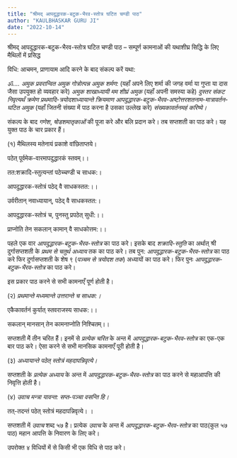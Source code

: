 ```yaml
---
title: "श्रीमद् आपदुद्धारक-बटुक-भैरव-स्तोत्र घटित चण्डी पाठ"
author: "KAULBHASKAR GURU JI"
date: "2022-10-14"
---
```


श्रीमद् आपदुद्धारक-बटुक-भैरव-स्तोत्र घटित चण्डी पाठ – सम्पूर्ण कामनाओं की यथाशीघ्र सिद्धि के लिए मैथिलों में प्रसिद्ध

विधि: आचमन, प्राणायाम आदि करने के बाद संकल्प करें यथा:

*ॐ…. अमुक प्रवरान्वित अमुक गोत्रोत्पन्न अमुक शर्मण:* (यहाँ अपने लिए शर्मा की जगह वर्मा या गुप्ता या दास जैसा उपयुक्त हो व्यवहार करे) *अमुक शाखाध्यायी मम शीघ्रं अमुक* (यहाँ अपनी समस्या कहे) *दुस्तर संकट निवृत्यर्थं क्रमेण प्रथमादि-त्रयोदशाध्यायान्ते क्रियमाण आपदुद्धारक-बटुक-भैरव-अष्टोत्तरशतनाम-मात्रावर्तन-घटित अमुक* (यहाँ जितनी संख्या में पाठ करना है उसका उल्लेख करे) *संख्यकावर्तनमहं करिष्ये।*

संकल्प के बाद *गणेश*, *षोडशमातृकाओं* की पूजा करे और बलि प्रदान करे। तब सप्तशती का पाठ करे। यह युक्त पाठ के चार प्रकार हैं।

(१) मैथिलस्य मतेनायं प्रकाशे वांछिताप्तये।

पठेत् पूर्वमेक-वारमापदुद्धारकं स्तवम्।।

तत:शक्रादि-स्तुत्यन्तां पठेच्चण्डी च साधक:।

आपदुद्धारक-स्तोत्रं पठेद् वै साधकस्तत:।।

उर्वरीतान् नवाध्यायान्, पठेद् वै साधकस्तत:।

आपदुद्धारक-स्तोत्रं च, पुनस्तु प्रपठेत् सुधी:।।

प्राप्नोति तेन सकलान् कामान् वै साधकोत्तम:।।

पहले एक वार *आपदुद्धारक-बटुक-भैरव-स्तोत्र* का पाठ करे। इसके बाद *शक्रादि-स्तुति* का अर्थात् श्री दुर्गासप्तशती के *प्रथम से चतुर्थ अध्याय* तक का पाठ करे। तब पुन: *आपदुद्धारक-बटुक-भैरव-स्तोत्र* का पाठ करे फिर दुर्गासप्तशती के शेष ९ (*पञ्चम से त्रयोदश तक*) अध्यायों का पाठ करे। फिर पुनः *आपदुद्धारक-बटुक-भैरव-स्तोत्र* का पाठ करे।

इस प्रकार पाठ करने से सभी कामनाएँ पूर्ण होती है।

(२) *प्रथमान्ते मध्यमान्ते उत्तरान्ते च साधक:।*

एकैकावर्तनं कुर्यात् स्तवराजस्य साधक:।।

सकलान् मानसान् तेन कामनाप्नोति निश्चितम्।।

सप्तशती मेें तीन चरित हैं। इनमें से *प्रत्येक चरित* के अन्त में *आपदुद्धारक-बटुक-भैरव-स्तोत्र* का एक-एक बार पाठ करे। ऐसा करने से सभी मानसिक कामनाएँ पूरी होती है।

(३) *अध्यायान्ते पठेत् स्तोत्रं महदापन्निवृत्ये।*

सप्तशती के *प्रत्येक अध्याय* के अन्त में *आपदुद्धारक-बटुक-भैरव-स्तोत्र* का पाठ करने से महाआपत्ति की निवृत्ति होती है।

(४) *उवाच मन्त्रा यावन्त: सप्त-पञ्चा वसन्ति हि।*

तत्-तदन्तं पठेत् स्तोत्रं महदापन्निवृत्ये। ।

सप्तशती में *उवाच* शब्द ५७ है। प्रत्येक *उवाच* के अन्त में *आपदुद्धारक-बटुक-भैरव-स्तोत्र* का पाठ(कुल ५७ पाठ) महान आपत्ति के निवारण के लिए करे।

उपरोक्त ४ विधियों में से किसी भी एक विधि से पाठ करे।
